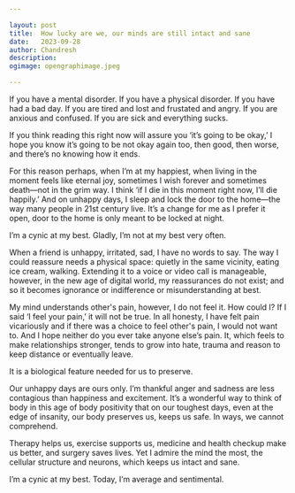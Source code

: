```yaml
---

layout: post
title:	How lucky are we, our minds are still intact and sane
date:	2023-09-28
author:	Chandresh
description:
ogimage: opengraphimage.jpeg

---
```


If you have a mental disorder. If you have a physical disorder. If you have had a bad day. If you are tired and lost and frustated and angry. If you are anxious and confused. If you are sick and everything sucks.

If you think reading this right now will assure you ‘it’s going to be okay,’ I hope you know it’s going to be not okay again too, then good, then worse, and there’s no knowing how it ends.

For this reason perhaps, when I’m at my happiest, when living in the moment feels like eternal joy, sometimes I wish forever and sometimes death—not in the grim way. I think ‘if I die in this moment right now, I’ll die happily.’ And on unhappy days, I sleep and lock the door to the home—the way many people in 21st century live. It’s a change for me as I prefer it open, door to the home is only meant to be locked at night.

I’m a cynic at my best. Gladly, I’m not at my best very often. 

When a friend is unhappy, irritated, sad, I have no words to say. The way I could reassure needs a physical space: quietly in the same vicinity, eating ice cream, walking. Extending it to a voice or video call is manageable, however, in the new age of digital world, my reassurances do not exist; and so it becomes ignorance or indifference or misunderstanding at best.

My mind understands other's pain, however, I do not feel it. How could I? If I said ‘I feel your pain,’ it will not be true. In all honesty, I have felt pain vicariously and if there was a choice to feel other's pain, I would not want to. And I hope neither do you ever take anyone else’s pain. It, which feels to make relationships stronger, tends to grow into hate, trauma and reason to keep distance or eventually leave.

It is a biological feature needed for us to preserve.

Our unhappy days are ours only. I’m thankful anger and sadness are less contagious than happiness and excitement. It’s a wonderful way to think of body in this age of body positivity that on our toughest days, even at the edge of insanity, our body preserves us, keeps us safe. In ways, we cannot comprehend.

Therapy helps us, exercise supports us, medicine and health checkup make us better, and surgery saves lives. Yet I admire the mind the most, the cellular structure and neurons, which keeps us intact and sane.

I’m a cynic at my best. Today, I’m average and sentimental.
